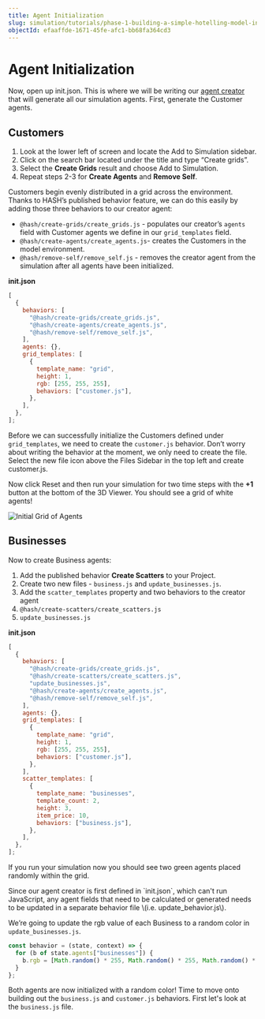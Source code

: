 ```yaml
---
title: Agent Initialization
slug: simulation/tutorials/phase-1-building-a-simple-hotelling-model-in-2d/initialization
objectId: efaaffde-1671-45fe-afc1-bb68fa364cd3
---
```


# Agent Initialization

Now, open up init.json. This is where we will be writing our [agent creator](/docs/simulation/creating-simulations/anatomy-of-an-agent/initial-state) that will generate all our simulation agents. First, generate the Customer agents.

## Customers

1. Look at the lower left of screen and locate the Add to Simulation sidebar.
1. Click on the search bar located under the title and type “Create grids”.
1. Select the **Create Grids** result and choose Add to Simulation.
1. Repeat steps 2-3 for **Create Agents** and **Remove Self**.

Customers begin evenly distributed in a grid across the environment. Thanks to HASH’s published behavior feature, we can do this easily by adding those three behaviors to our creator agent:

- `@hash/create-grids/create_grids.js` - populates our creator’s `agents` field with Customer agents we define in our `grid_templates` field.
- `@hash/create-agents/create_agents.js`- creates the Customers in the model environment.
- `@hash/remove-self/remove_self.js` - removes the creator agent from the simulation after all agents have been initialized.

**init.json**

```javascript
[
  {
    behaviors: [
      "@hash/create-grids/create_grids.js",
      "@hash/create-agents/create_agents.js",
      "@hash/remove-self/remove_self.js",
    ],
    agents: {},
    grid_templates: [
      {
        template_name: "grid",
        height: 1,
        rgb: [255, 255, 255],
        behaviors: ["customer.js"],
      },
    ],
  },
];
```

Before we can successfully initialize the Customers defined under `grid_templates`, we need to create the `customer.js` behavior. Don’t worry about writing the behavior at the moment, we only need to create the file. Select the new file icon above the Files Sidebar in the top left and create customer.js.

Now click Reset and then run your simulation for two time steps with the **+1** button at the bottom of the 3D Viewer. You should see a grid of white agents!

![Initial Grid of Agents](https://cdn-us1.hash.ai/site/docs/screen-shot-2020-12-17-at-10.38.46-am.png)

## Businesses

Now to create Business agents:

1. Add the published behavior **Create Scatters** to your Project.
1. Create two new files - `business.js` and `update_businesses.js`.
1. Add the `scatter_templates` property and two behaviors to the creator agent
1. `@hash/create-scatters/create_scatters.js`
1. `update_businesses.js`

**init.json**

```javascript
[
  {
    behaviors: [
      "@hash/create-grids/create_grids.js",
      "@hash/create-scatters/create_scatters.js",
      "update_businesses.js",
      "@hash/create-agents/create_agents.js",
      "@hash/remove-self/remove_self.js",
    ],
    agents: {},
    grid_templates: [
      {
        template_name: "grid",
        height: 1,
        rgb: [255, 255, 255],
        behaviors: ["customer.js"],
      },
    ],
    scatter_templates: [
      {
        template_name: "businesses",
        template_count: 2,
        height: 3,
        item_price: 10,
        behaviors: ["business.js"],
      },
    ],
  },
];
```

If you run your simulation now you should see two green agents placed randomly within the grid.

<Hint style="info">
Since our agent creator is first defined in `init.json`, which can't run JavaScript, any agent fields that need to be calculated or generated needs to be updated in a separate behavior file \(i.e. update_behavior.js\).
</Hint>

We’re going to update the rgb value of each Business to a random color in `update_businesses.js`.

<Tabs>
<Tab title="update_businesses.js" >

```javascript
const behavior = (state, context) => {
  for (b of state.agents["businesses"]) {
    b.rgb = [Math.random() * 255, Math.random() * 255, Math.random() * 255];
  }
};
```

</Tab>
</Tabs>

Both agents are now initialized with a random color! Time to move onto building out the `business.js` and `customer.js` behaviors. First let's look at the `business.js` file.

